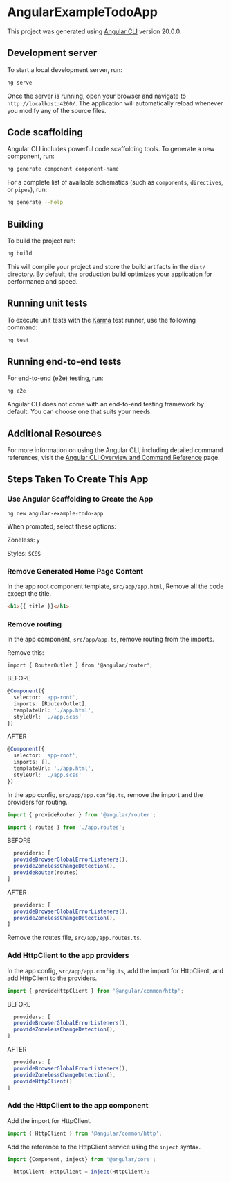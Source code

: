 # AngularExampleTodoApp

This project was generated using [Angular CLI](https://github.com/angular/angular-cli) version 20.0.0.

## Development server

To start a local development server, run:

```bash
ng serve
```

Once the server is running, open your browser and navigate to `http://localhost:4200/`. The application will automatically reload whenever you modify any of the source files.

## Code scaffolding

Angular CLI includes powerful code scaffolding tools. To generate a new component, run:

```bash
ng generate component component-name
```

For a complete list of available schematics (such as `components`, `directives`, or `pipes`), run:

```bash
ng generate --help
```

## Building

To build the project run:

```bash
ng build
```

This will compile your project and store the build artifacts in the `dist/` directory. By default, the production build optimizes your application for performance and speed.

## Running unit tests

To execute unit tests with the [Karma](https://karma-runner.github.io) test runner, use the following command:

```bash
ng test
```

## Running end-to-end tests

For end-to-end (e2e) testing, run:

```bash
ng e2e
```

Angular CLI does not come with an end-to-end testing framework by default. You can choose one that suits your needs.

## Additional Resources

For more information on using the Angular CLI, including detailed command references, visit the [Angular CLI Overview and Command Reference](https://angular.dev/tools/cli) page.

## Steps Taken To Create This App

### Use Angular Scaffolding to Create the App

```ng new angular-example-todo-app```

When prompted, select these options:

Zoneless: ```y```

Styles: ```SCSS```

### Remove Generated Home Page Content

In the app root component template,
```src/app/app.html```,
Remove all the code except the title.

```html
<h1>{{ title }}</h1>
```

### Remove routing

In the app component,
```src/app/app.ts```,
remove routing from the imports.

Remove this:

```
import { RouterOutlet } from '@angular/router';
```

BEFORE

```typescript
@Component({
  selector: 'app-root',
  imports: [RouterOutlet],
  templateUrl: './app.html',
  styleUrl: './app.scss'
})
```

AFTER
```typescript
@Component({
  selector: 'app-root',
  imports: [],
  templateUrl: './app.html',
  styleUrl: './app.scss'
})
```

In the app config,
```src/app/app.config.ts```,
remove the import and the providers for routing.

```typescript
import { provideRouter } from '@angular/router';

import { routes } from './app.routes';
```

BEFORE

```typescript
  providers: [
  provideBrowserGlobalErrorListeners(),
  provideZonelessChangeDetection(),
  provideRouter(routes)
]
```

AFTER

```typescript
  providers: [
  provideBrowserGlobalErrorListeners(),
  provideZonelessChangeDetection(),
]
```

Remove the routes file,
```src/app/app.routes.ts```.

### Add HttpClient to the app providers

In the app config,
```src/app/app.config.ts```,
add the import for HttpClient, and add HttpClient to the providers.

```typescript
import { provideHttpClient } from '@angular/common/http';
```

BEFORE

```typescript
  providers: [
  provideBrowserGlobalErrorListeners(),
  provideZonelessChangeDetection(),
]
```

AFTER

```typescript
  providers: [
  provideBrowserGlobalErrorListeners(),
  provideZonelessChangeDetection(),
  provideHttpClient()
]
```

### Add the HttpClient to the app component

Add the import for HttpClient.

```typescript
import { HttpClient } from '@angular/common/http';
```

Add the reference to the HttpClient service using the ```inject``` syntax.

```typescript
import {Component, inject} from '@angular/core';
```

```typescript
  httpClient: HttpClient = inject(HttpClient);
```

